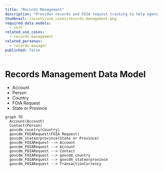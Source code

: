 ```yaml
---
title: "Records Management"
description: "Provides records and FOIA request tracking to help agencies manage public records requests, responses, and associated metadata."
thumbnail: /assets/use_cases/records-management.png
required_data_models:
  - core
related_use_cases:
  - records-management
related_personas:
  - records-manager
published: false
---
```


# Records Management Data Model

- Account
- Person
- Country
- FOIA Request
- State or Province

```mermaid
graph TD
  Account(Account)
  Contact(Person)
  govcdm_country(Country)
  govcdm_FOIARequest(FOIA Request)
  govcdm_stateorprovince(State or Province)
  govcdm_FOIARequest --> Account
  govcdm_FOIARequest --> Account
  govcdm_FOIARequest --> Contact
  govcdm_FOIARequest --> govcdm_country
  govcdm_FOIARequest --> govcdm_stateorprovince
  govcdm_FOIARequest --> TransactionCurrency
```
